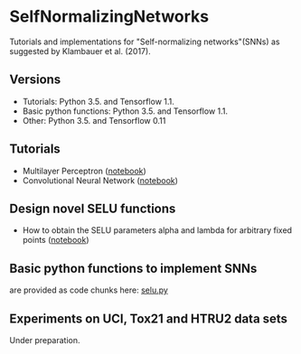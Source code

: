 # SelfNormalizingNetworks
Tutorials and implementations for "Self-normalizing networks"(SNNs) as suggested by Klambauer et al. (2017). 

## Versions
- Tutorials: Python 3.5. and Tensorflow 1.1.
- Basic python functions: Python 3.5. and Tensorflow 1.1.
- Other: Python 3.5. and Tensorflow 0.11

## Tutorials
- Multilayer Perceptron ([notebook](https://github.com/bioinf-jku/SelfNormalizingNetworks/blob/master/SelfNormalizingNetworks_MLP_MNIST.ipynb))
- Convolutional Neural Network ([notebook](https://github.com/bioinf-jku/SelfNormalizingNetworks/blob/master/SelfNormalizingNetworks_CNN_MNIST.ipynb))

## Design novel SELU functions
- How to obtain the SELU parameters alpha and lambda for arbitrary fixed points ([notebook](https://github.com/bioinf-jku/SelfNormalizingNetworks/blob/master/getSELUparameters.ipynb))

## Basic python functions to implement SNNs
are provided as code chunks here: [selu.py](https://github.com/bioinf-jku/SelfNormalizingNetworks/blob/master/selu.py)

## Experiments on UCI, Tox21 and HTRU2 data sets
Under preparation.